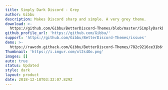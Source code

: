 ```yaml
---
title: Simply Dark Discord - Grey
author: Gibbu
description: Makes Discord sharp and simple. A very grey theme.
download: >-
  https://github.com/Gibbu/BetterDiscord-Themes/blob/master/SimplyDarkDiscord/SimplyDarkDiscord-Grey.theme.css
github_profile_url: 'https://github.com/Gibbu/'
support: 'https://github.com/Gibbu/BetterDiscord-Themes/issues'
demo: >-
  https://rawcdn.githack.com/Gibbu/BetterDiscord-Themes/782c9216ce31b6f65767adc9cfbc6bb0200cc372/SimplyDarkDiscord/SimplyDarkDiscord-Grey.theme.css
Thumbnail: 'https://i.imgur.com/xl2s4Oo.png'
images: []
auto: true
status: Updated
style: dark
layout: product
date: 2018-12-18T03:32:07.829Z
---
```



